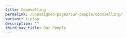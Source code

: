 ```yaml
---
title: Counselling
permalink: /unassigned-pages/our-people/counselling/
variant: tiptap
description: ""
third_nav_title: Our People
---
```

